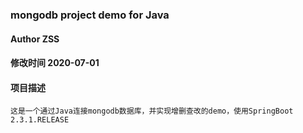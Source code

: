 ### mongodb project demo for Java



#### Author ZSS

#### 修改时间 2020-07-01 



#### 项目描述

```
这是一个通过Java连接mongodb数据库，并实现增删查改的demo，使用SpringBoot 2.3.1.RELEASE
```



